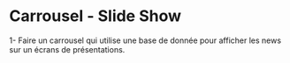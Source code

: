 # Carrousel - Slide Show 

1-  Faire un carrousel qui utilise une base de donnée pour afficher les news sur un écrans de présentations.
